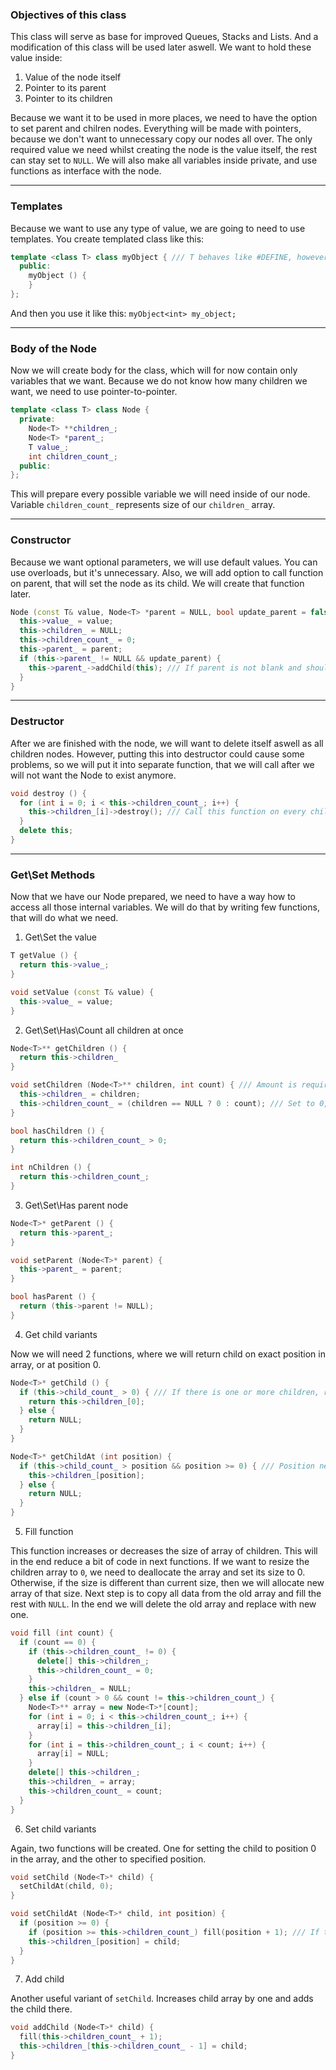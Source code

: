 ### Objectives of this class
This class will serve as base for improved Queues, Stacks and Lists. And a modification of this class will be used later aswell. 
We want to hold these value inside:

1) Value of the node itself
2) Pointer to its parent
3) Pointer to its children

Because we want it to be used in more places, we need to have the option to set parent and chilren nodes.
Everything will be made with pointers, because we don't want to unnecessary copy our nodes all over.
The only required value we need whilst creating the node is the value itself, the rest can stay set to ```NULL```.
We will also make all variables inside private, and use functions as interface with the node.

---
### Templates
Because we want to use any type of value, we are going to need to use templates. You create templated class like this:
```cpp
template <class T> class myObject { /// T behaves like #DEFINE, however you can specify it for each instance created
  public:
    myObject () {
    }
};
```
And then you use it like this: ```myObject<int> my_object;```

---
### Body of the Node
Now we will create body for the class, which will for now contain only variables that we want.
Because we do not know how many children we want, we need to use pointer-to-pointer.
```cpp
template <class T> class Node {
  private:
    Node<T> **children_;
    Node<T> *parent_;
    T value_;
    int children_count_;
  public:
};
```
This will prepare every possible variable we will need inside of our node. Variable ```children_count_``` represents size of our ```children_``` array.

---
### Constructor
Because we want optional parameters, we will use default values. You can use overloads, but it's unnecessary.
Also, we will add option to call function on parent, that will set the node as its child. We will create that function later.
```cpp
Node (const T& value, Node<T> *parent = NULL, bool update_parent = false) {
  this->value_ = value;
  this->children_ = NULL;
  this->children_count_ = 0;
  this->parent_ = parent;
  if (this->parent_ != NULL && update_parent) {
    this->parent_->addChild(this); /// If parent is not blank and should be updated, then set it's child to this node
  }
}
```

---
### Destructor
After we are finished with the node, we will want to delete itself aswell as all children nodes.
However, putting this into destructor could cause some problems, so we will put it into separate function, that we will call after we will not want the Node to exist anymore.
```cpp
void destroy () {
  for (int i = 0; i < this->children_count_; i++) {
    this->children_[i]->destroy(); /// Call this function on every child node in the tree
  }
  delete this;
}
```

---
### Get\Set Methods
Now that we have our Node prepared, we need to have a way how to access all those internal variables.
We will do that by writing few functions, that will do what we need.
1) Get\Set the value
```cpp
T getValue () {
  return this->value_;
}

void setValue (const T& value) {
  this->value_ = value;
}
```
2) Get\Set\Has\Count all children at once
```cpp
Node<T>** getChildren () {
  return this->children_
}

void setChildren (Node<T>** children, int count) { /// Amount is required
  this->children_ = children;
  this->children_count_ = (children == NULL ? 0 : count); /// Set to 0, if no children are present
}

bool hasChildren () {
  return this->children_count_ > 0;
}

int nChildren () {
  return this->children_count_;
}
```
3) Get\Set\Has parent node
```cpp
Node<T>* getParent () {
  return this->parent_;
}

void setParent (Node<T>* parent) {
  this->parent_ = parent;
}

bool hasParent () {
  return (this->parent != NULL);
}
```
4) Get child variants

Now we will need 2 functions, where we will return child on exact position in array, or at position 0.
```cpp
Node<T>* getChild () {
  if (this->child_count_ > 0) { /// If there is one or more children, return first child
    return this->children_[0];
  } else {
    return NULL;
  }
}

Node<T>* getChildAt (int position) {
  if (this->child_count_ > position && position >= 0) { /// Position needs to be between the number of children and 0
    this->children_[position];
  } else {
    return NULL;
  }
}
```
5) Fill function

This function increases or decreases the size of array of children. This will in the end reduce a bit of code in next functions.
If we want to resize the children array to ```0```, we need to deallocate the array and set its size to 0.
Otherwise, if the size is different than current size, then we will allocate new array of that size.
Next step is to copy all data from the old array and fill the rest with ```NULL```.
In the end we will delete the old array and replace with new one.
```cpp
void fill (int count) {
  if (count == 0) {
    if (this->children_count_ != 0) {
      delete[] this->children_;
      this->children_count_ = 0;
    }
    this->children_ = NULL;
  } else if (count > 0 && count != this->children_count_) {
    Node<T>** array = new Node<T>*[count];
    for (int i = 0; i < this->children_count_; i++) {
      array[i] = this->children_[i];
    }
    for (int i = this->children_count_; i < count; i++) {
      array[i] = NULL;
    }
    delete[] this->children_;
    this->children_ = array;
    this->children_count_ = count;
  }
}
```
6) Set child variants

Again, two functions will be created. One for setting the child to position 0 in the array, and the other to specified position.
```cpp
void setChild (Node<T>* child) {
  setChildAt(child, 0);
}

void setChildAt (Node<T>* child, int position) {
  if (position >= 0) {
    if (position >= this->children_count_) fill(position + 1); /// If there is no space, then expand the array as required
    this->children_[position] = child;
  }
}
```
7) Add child

Another useful variant of ```setChild```. Increases child array by one and adds the child there.
```cpp
void addChild (Node<T>* child) {
  fill(this->children_count_ + 1);
  this->children_[this->children_count_ - 1] = child;
}
```






